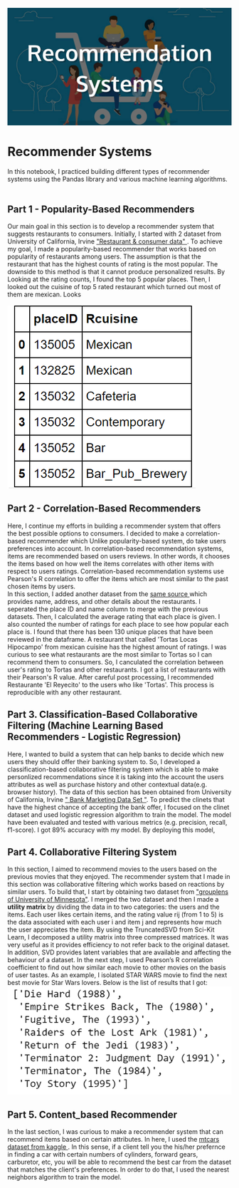 <img src="https://github.com/nmshafie1993/RecommenderSystems/blob/master/Recommender%20system.jpeg" alt="RecommenderSystems"><br>
# Recommender Systems <br>
In this notebook, I practiced building different types of recommender systems using the Pandas library and various machine learning algorithms.<br>
<br>
## Part 1 - Popularity-Based Recommenders 
Our main goal in this section is to develop a recommender system that suggests restaurants to consumers. Initially, I started with 2 dataset from University of California, Irvine <a href="https://archive.ics.uci.edu/ml/datasets/Restaurant+%26+consumer+data"> "Restaurant & consumer data" </a>. To achieve my goal, I made a popularity-based recommender that works based on popularity of restaurants among users. The assumption is that the restaurant that has the highest counts of rating is the most popular. The downside to this method is that it cannot produce personalized results. By Looking at the rating counts, I found the top 5 popular places. Then, I looked out the cuisine of top 5 rated restaurant which turned out most of them are mexican. Looks <br>
 <br>
<img src="https://github.com/nmshafie1993/RecommenderSystems/blob/master/1.PNG" alt="table_1">
<br>
## Part 2 - Correlation-Based Recommenders
Here, I continue my efforts in building a recommender system that offers the best possible options to consumers. I decided to make a correlation-based recommender which Unlike popularity-based system, do take users preferences into account. In correlation-based recommendation systems, items are recommended based on users reviews. In other words, it chooses the items based on how well the items correlates with other items with respect to users ratings. Correlation-based recommendation systems use Pearson's R correlation to offer the items which are most similar to the past chosen items by users.<br>
In this section, I added another dataset from the <a href="https://archive.ics.uci.edu/ml/datasets/Restaurant+%26+consumer+data"> same source </a> which provides name, address, and other details about the restaurants. I seperated the place ID and name column to merge with the previous datasets. Then, I calculated the average rating that each place is given. I also counted the number of ratings for each place to see how popular each place is. I found that there has been 130 unique places that have been reviewed in the dataframe. A restaurant that called 'Tortas Locas Hipocampo' from mexican cuisine has the highest amount of ratings. I was curious to see what restaurants are the most similar to Tortas so I can recommend them to consumers. So, I canculated the correlation between user's rating to Tortas and other restaurants. I got a list of restaurants with their Pearson's R value. After careful post processing, I recommended Restaurante 'El Reyecito' to the users who like 'Tortas'. This process is reproducible with any other restaurant.<br>

## Part 3. Classification-Based Collaborative Filtering (Machine Learning Based Recommenders - Logistic Regression)
Here, I wanted to build a system that can help banks to decide which new users they should offer their banking system to. So, I developed a classification-based collaborative filtering system which is able to make personlized recommendations since it is taking into the account the users attributes as well as purchase history and other contextual data(e.g. browser history). The data of this section has been obtained from University of California, Irvine <a href="https://archive.ics.uci.edu/ml/datasets/Bank+Marketing">" Bank Marketing Data Set "</a>. 
To predict the clinets that have the highest chance of accepting the bank offer, I focused on the clinet dataset and used logistic regression algorithm to train the model. The model have been evaluated and tested with various metrics (e.g. precision, recall, f1-score). I got 89% accuracy with my model. By deploying this model, 

## Part 4. Collaborative Filtering System
In this section, I aimed to recommend movies to the users based on the previous movies that they enjoyed. The recommender system that I made in this section was collaborative filtering which works based on reactions by similar users. To build that, I start by obtaining two dataset from <a href="https://grouplens.org/datasets/movielens/100k/">"grouplens of University of Minnesota"</a>. I merged the two dataset and then I made a <b> utility matrix </b> by dividing the data in to two categories: the users and the items. Each user likes certain items, and the rating value rij (from 1 to 5) is the data associated with each user i and item j and represents how much the user appreciates the item. By using the TruncatedSVD from Sci-Kit Learn, I decomposed a utility matrix into three compressed matrices. It was very useful as it provides efficiency to not refer back to the original dataset. In addition, SVD provides latent variables that are available and affecting the behaviour of a dataset. In the next step, I used Pearson’s R correlation coefficient to find out how similar each movie to other movies on the basis of user tastes. As an example, I isolated STAR WARS movie to find the next best movie for Star Wars lovers. Below is the list of results that I got:
 <br>
<img src="https://github.com/nmshafie1993/RecommenderSystems/blob/master/2.PNG" alt="table_1">
<br>
## Part 5. Content_based Recommender
In the last section, I was curious to make a recommender system that can recommend items based on certain attributes. In here, I used the <a href="https://www.kaggle.com/ruiromanini/mtcars"> mtcars dataset from kaggle </a>. In this sense, if a client tell you the his/her prefernce in finding a car with certain numbers of cylinders, forward gears, carburetor, etc, you will be able to recommend the best car from the dataset that matches the client's preferences. In order to do that, I used the nearest neighbors algorithm to train the model.  

